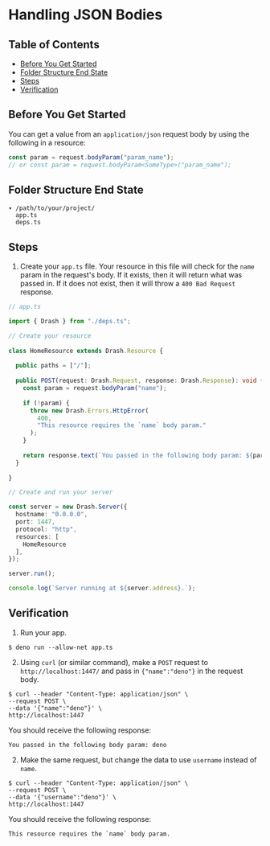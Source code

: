 # Handling JSON Bodies

## Table of Contents

* [Before You Get Started](#before-you-get-started)
* [Folder Structure End State](#folder-structure-end-state)
* [Steps](#steps)
* [Verification](#verification)

## Before You Get Started

You can get a value from an `application/json` request body by using the following in a resource:

```typescript
const param = request.bodyParam("param_name");
// or const param = request.bodyParam<SomeType>("param_name");
```

## Folder Structure End State

```text
▾ /path/to/your/project/
  app.ts
  deps.ts
```

## Steps

1. Create your `app.ts` file. Your resource in this file will check for the `name` param in the request's body. If it exists, then it will return what was passed in. If it does not exist, then it will throw a `400 Bad Request` response.

  ```typescript
  // app.ts

  import { Drash } from "./deps.ts";

  // Create your resource
   
  class HomeResource extends Drash.Resource {
   
    public paths = ["/"];
   
    public POST(request: Drash.Request, response: Drash.Response): void {
      const param = request.bodyParam("name");
   
      if (!param) {
        throw new Drash.Errors.HttpError(
          400,
          "This resource requires the `name` body param."
        );
      }
   
      return response.text(`You passed in the following body param: ${param}`);
    }
   
  }

  // Create and run your server

  const server = new Drash.Server({
    hostname: "0.0.0.0",
    port: 1447,
    protocol: "http",
    resources: [
      HomeResource
    ],
  });

  server.run();

  console.log(`Server running at ${server.address}.`);
  ```

## Verification

1. Run your app.

  ```shell
  $ deno run --allow-net app.ts
  ```

2. Using `curl` (or similar command), make a `POST` request to `http://localhost:1447/` and pass in `{"name":"deno"}` in the request body.

  ```text
  $ curl --header "Content-Type: application/json" \
  --request POST \
  --data '{"name":"deno"}' \
  http://localhost:1447
  ```

  You should receive the following response:

  ```text
  You passed in the following body param: deno
  ```

2. Make the same request, but change the data to use `username` instead of `name`.

  ```text
  $ curl --header "Content-Type: application/json" \
  --request POST \
  --data '{"username":"deno"}' \
  http://localhost:1447
  ```

  You should receive the following response:

  ```text
  This resource requires the `name` body param.
  ```